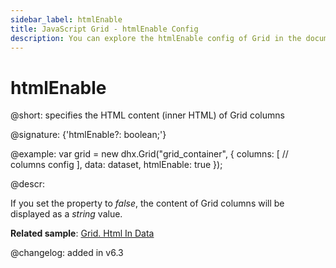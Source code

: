 ```yaml
---
sidebar_label: htmlEnable
title: JavaScript Grid - htmlEnable Config 
description: You can explore the htmlEnable config of Grid in the documentation of the DHTMLX JavaScript UI library. Browse developer guides and API reference, try out code examples and live demos, and download a free 30-day evaluation version of DHTMLX Suite 7.
---
```


# htmlEnable

@short: specifies the HTML content (inner HTML) of Grid columns

@signature: {'htmlEnable?: boolean;'}

@example:
var grid = new dhx.Grid("grid_container", {
    columns: [
        // columns config
    ],
    data: dataset,
    htmlEnable: true
});

@descr:

If you set the property to *false*, the content of Grid columns will be displayed as a *string* value.

**Related sample**: [Grid. Html In Data](https://snippet.dhtmlx.com/chitkvkc)

@changelog: added in v6.3

[comment]: # (@related: grid/initialization.md#initialize-grid grid/configuration.md#html-content-of-grid-columns)
